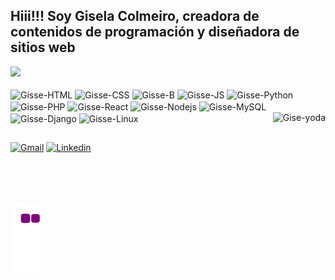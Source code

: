 ## Hiii!!! Soy Gisela Colmeiro, creadora de contenidos de programación y diseñadora de sitios web

<div>
    <a href="https://github.com/gissestephy"></a>
    <img height="180px" src="http://github-readme-stats.vercel.app/api/top-langs/?username=gissestephy&layout=compact&theme=dracula&langs_count=16"/>

<div style="display: inline_block"><br>
    <img align="center" height="30" width="40" alt="Gisse-HTML" src="https://cdn.jsdelivr.net/gh/devicons/devicon/icons/html5/html5-original.svg" > 
    <img align="center" height="30" width="40" alt="Gisse-CSS" src="https://cdn.jsdelivr.net/gh/devicons/devicon/icons/css3/css3-original.svg" > 
    <img align="center" height="30" width="40" alt="Gisse-B" src="https://cdn.jsdelivr.net/gh/devicons/devicon/icons/bootstrap/bootstrap-original.svg" >
    <img align="center" height="30" width="40" alt="Gisse-JS" src="https://cdn.jsdelivr.net/gh/devicons/devicon/icons/javascript/javascript-original.svg" >  
    <img align="center" height="30" width="40" alt="Gisse-Python" src="https://cdn.jsdelivr.net/gh/devicons/devicon/icons/python/python-original.svg" >
    <img align="center" height="30" width="40" alt="Gisse-PHP" src="https://cdn.jsdelivr.net/gh/devicons/devicon/icons/php/php-original.svg" >
    <img align="center" height="30" width="40" alt="Gisse-React" src="https://cdn.jsdelivr.net/gh/devicons/devicon/icons/react/react-original.svg" >
    <img align="center" height="30" width="40" alt="Gisse-Nodejs" src="https://cdn.jsdelivr.net/gh/devicons/devicon/icons/nodejs/nodejs-original.svg" >
    <img align="center" height="30" width="40" alt="Gisse-MySQL" src="https://cdn.jsdelivr.net/gh/devicons/devicon/icons/mysql/mysql-original.svg" >
    <img align="center" height="30" width="40" alt="Gisse-Django" src="https://cdn.jsdelivr.net/gh/devicons/devicon/icons/django/django-plain.svg" >
    <img align="center" height="30" width="40" alt="Gisse-Linux" src="https://cdn.jsdelivr.net/gh/devicons/devicon/icons/linux/linux-original.svg" >
    <img align="right" height="180px" alt="Gise-yoda" src="https://user-images.githubusercontent.com/103209971/196929944-37c63c4b-e03e-4512-9ce0-21ab452a2786.png">
</div>

##

<div>
    <a href="mailto:gisela.s.colmeiro@gmail.com" target="_blank"><img src="https://img.shields.io/badge/Gmail-D14836?style=for-the-badge&logo=gmail&logoColor=white" alt="Gmail"></a>
    <a href="http://linkedin.com/giselacolmeiro" target="_blank"><img src="https://img.shields.io/badge/LinkedIn-0077B5?style=for-the-badge&logo=linkedin&logoColor=white" alt="Linkedin"></a>
</div>

##
<br><br><br>
![snake animation](https://github.com/gissestephy/gissestephy/blob/output/github-contribution-grid-snake.gif)

